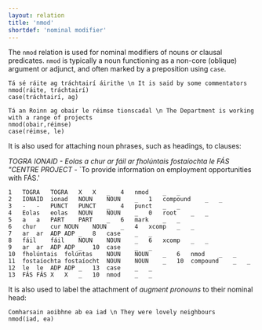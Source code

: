 ```yaml
---
layout: relation
title: 'nmod'
shortdef: 'nominal modifier'
---
```


The `nmod` relation is used for nominal modifiers of nouns or clausal predicates. `nmod` is typically a noun functioning as a non-core (oblique) argument or adjunct, and often marked by a preposition using `case`.

~~~ sdparse
Tá sé ráite ag tráchtairí áirithe \n It is said by some commentators
nmod(ráite, tráchtairí)
case(tráchtairí, ag)
~~~

~~~ sdparse
Tá an Roinn ag obair le réimse tionscadal \n The Department is working with a range of projects
nmod(obair,réimse)
case(réimse, le)
~~~



It is also used for attaching noun phrases, such as headings, to clauses:

_TOGRA IONAID - Eolas a chur ar fáil ar fholúntais fostaíochta le FÁS "CENTRE PROJECT_ - `To provide information on employment opportunities with FÁS.'

~~~ conllx
1	TOGRA	TOGRA	X	X	_	4	nmod	_	_
2	IONAID	ionad	NOUN	NOUN	_	1	compound	_	_
3	-	-	PUNCT	PUNCT	_	4	punct	_	_
4	Eolas	eolas	NOUN	NOUN	_	0	root	_	_
5	a	a	PART	PART	_	6	mark	_	_
6	chur	cur	NOUN	NOUN	_	4	xcomp	_	_
7	ar	ar	ADP	ADP	_	8	case	_	_
8	fáil	fáil	NOUN	NOUN	_	6	xcomp	_	_
9	ar	ar	ADP	ADP	_	10	case	_	_
10	fholúntais	folúntas	NOUN	NOUN	_	6	nmod	_	_
11	fostaíochta	fostaíocht	NOUN	NOUN	_	10	compound	_	_
12	le	le	ADP	ADP	_	13	case	_	_
13	FÁS	FÁS	X	X	_	10	nmod	_	_
~~~ 

It is also used to label the attachment of _augment pronouns_ to their nominal head:

~~~ sdparse
Comharsain aoibhne ab ea iad \n They were lovely neighbours
nmod(iad, ea)
~~~







